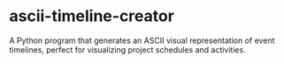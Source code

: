 # ascii-timeline-creator
A Python program that generates an ASCII visual representation of event timelines, perfect for visualizing project schedules and activities.
